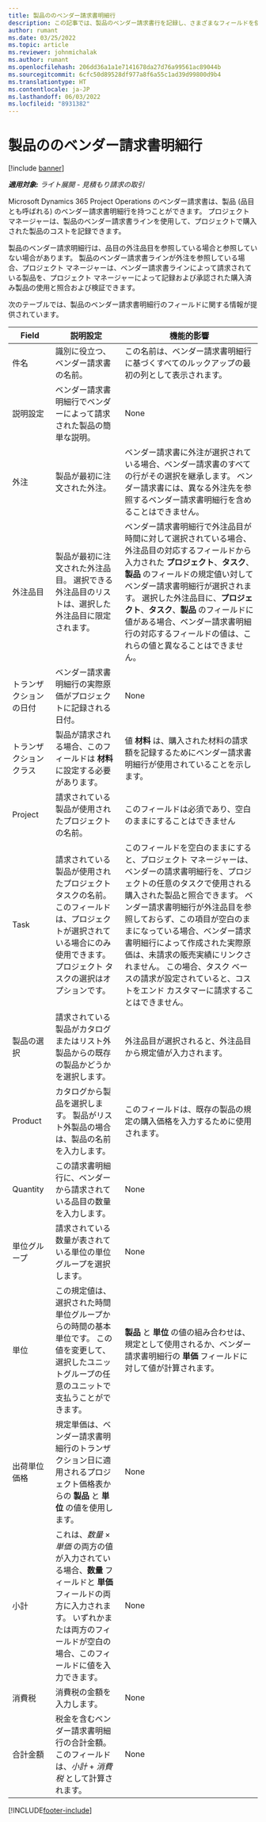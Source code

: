 ```yaml
---
title: 製品ののベンダー請求書明細行
description: この記事では、製品のベンダー請求書行を記録し、さまざまなフィールドを使用してベンダーからの製品購入を記録する方法について説明します。
author: rumant
ms.date: 03/25/2022
ms.topic: article
ms.reviewer: johnmichalak
ms.author: rumant
ms.openlocfilehash: 206dd36a1a1e7141678da27d76a99561ac89044b
ms.sourcegitcommit: 6cfc50d89528df977a8f6a55c1ad39d99800d9b4
ms.translationtype: HT
ms.contentlocale: ja-JP
ms.lasthandoff: 06/03/2022
ms.locfileid: "8931382"
---
```

# <a name="vendor-invoice-lines-for-products"></a>製品ののベンダー請求書明細行

[!include [banner](../../includes/dataverse-preview.md)]

_**適用対象:** ライト展開 - 見積もり請求の取引_

Microsoft Dynamics 365 Project Operations のベンダー請求書は、製品 (品目とも呼ばれる) のベンダー請求書明細行を持つことができます。 プロジェクト マネージャーは、製品のベンダー請求書ラインを使用して、プロジェクトで購入された製品のコストを記録できます。

製品のベンダー請求明細行は、品目の外注品目を参照している場合と参照していない場合があります。 製品のベンダー請求書ラインが外注を参照している場合、プロジェクト マネージャーは、ベンダー請求書ラインによって請求されている製品を、プロジェクト マネージャーによって記録および承認された購入済み製品の使用と照合および検証できます。

次のテーブルでは、製品のベンダー請求書明細行のフィールドに関する情報が提供されています。

| Field | 説明設定 | 機能的影響 |
| --- | --- | --- |
| 件名 | 識別に役立つ、ベンダー請求書の名前。 | この名前は、ベンダー請求書明細行に基づくすべてのルックアップの最初の列として表示されます。 |
| 説明設定 | ベンダー請求書明細行でベンダーによって請求された製品の簡単な説明。 | None |
| 外注 | 製品が最初に注文された外注。 | ベンダー請求書に外注が選択されている場合、ベンダー請求書のすべての行がその選択を継承します。 ベンダー請求書には、異なる外注先を参照するベンダー請求書明細行を含めることはできません。 |
| 外注品目 | 製品が最初に注文された外注品目。 選択できる外注品目のリストは、選択した外注品目に限定されます。 | ベンダー請求書明細行で外注品目が時間に対して選択されている場合、外注品目の対応するフィールドから入力された **プロジェクト**、**タスク**、**製品** のフィールドの規定値い対してベンダー請求書明細行が選択されます。 選択した外注品目に、**プロジェクト**、**タスク**、**製品** のフィールドに値がある場合、ベンダー請求書明細行の対応するフィールドの値は、これらの値と異なることはできません。 |
| トランザクションの日付 | ベンダー請求書明細行の実際原価がプロジェクトに記録される日付。 | None|
| トランザクション クラス | 製品が請求される場合、このフィールドは **材料** に設定する必要があります。 | 値 **材料** は、購入された材料の請求額を記録するためにベンダー請求書明細行が使用されていることを示します。 |
| Project | 請求されている製品が使用されたプロジェクトの名前。 | このフィールドは必須であり、空白のままにすることはできません |
| Task | 請求されている製品が使用されたプロジェクト タスクの名前。 このフィールドは、プロジェクトが選択されている場合にのみ使用できます。 プロジェクト タスクの選択はオプションです。 | このフィールドを空白のままにすると、プロジェクト マネージャーは、ベンダーの請求書明細行を、プロジェクトの任意のタスクで使用される購入された製品と照合できます。 ベンダー請求書明細行が外注品目を参照しておらず、この項目が空白のままになっている場合、ベンダー請求書明細行によって作成された実際原価は、未請求の販売実績にリンクされません。 この場合、タスク ベースの請求が設定されていると、コストをエンド カスタマーに請求することはできません。 |
| 製品の選択 | 請求されている製品がカタログまたはリスト外製品からの既存の製品かどうかを選択します。 | 外注品目が選択されると、外注品目から規定値が入力されます。 |
| Product | カタログから製品を選択します。 製品がリスト外製品の場合は、製品の名前を入力します。 | このフィールドは、既存の製品の規定の購入価格を入力するために使用されます。 |
| Quantity | この請求書明細行に、ベンダーから請求されている品目の数量を入力します。 | None |
| 単位グループ | 請求されている数量が表されている単位の単位グループを選択します。 | None |
| 単位 | この規定値は、選択された時間単位グループからの時間の基本単位です。 この値を変更して、選択したユニットグループの任意のユニットで支払うことができます。 | **製品** と **単位** の値の組み合わせは、規定として使用されるか、ベンダー請求書明細行の **単価** フィールドに対して値が計算されます。 |
| 出荷単位価格 | 規定単価は、ベンダー請求書明細行のトランザクション日に適用されるプロジェクト価格表からの **製品** と **単位** の値を使用します。 | None |
| 小計 | これは、*数量* &times; *単価* の両方の値が入力されている場合、**数量** フィールドと **単価** フィールドの両方に入力されます。 いずれかまたは両方のフィールドが空白の場合、このフィールドに値を入力できます。 | None |
| 消費税 | 消費税の金額を入力します。 | None |
| 合計金額 | 税金を含むベンダー請求書明細行の合計金額。 このフィールドは、*小計*  +  *消費税* として計算されます。 | None |

[!INCLUDE[footer-include](../../includes/footer-banner.md)]
